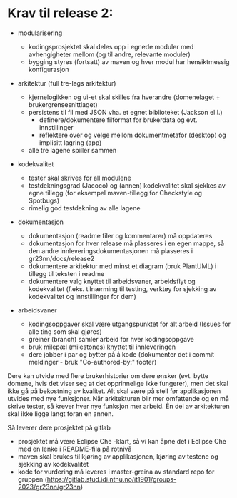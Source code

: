 # Krav til release 2:
- modularisering 
    - kodingsprosjektet skal deles opp i egnede moduler med avhengigheter mellom (og til andre, relevante moduler)
    - bygging styres (fortsatt) av maven og hver modul har hensiktmessig konfigurasjon

- arkitektur (full tre-lags arkitektur)
    - kjernelogikken og ui-et skal skilles fra hverandre (domenelaget + brukergrensesnittlaget)
    - persistens til fil med JSON vha. et egnet biblioteket (Jackson el.l.)
        - definere/dokumentere filformat for brukerdata og evt. innstillinger
        - reflektere over og velge mellom dokumentmetafor (desktop) og implisitt lagring (app)
    - alle tre lagene spiller sammen
- kodekvalitet
    - tester skal skrives for all modulene 
    - testdekningsgrad  (Jacoco) og (annen) kodekvalitet skal sjekkes av egne tillegg (for eksempel maven-tillegg for Checkstyle og Spotbugs) 
    - rimelig god testdekning av alle lagene
- dokumentasjon
    - dokumentasjon (readme filer og kommentarer) må oppdateres
    - dokumentasjon for hver release må plasseres i en egen mappe, så den andre innleveringsdokumentasjonen må plasseres i gr23nn/docs/release2
    - dokumentere arkitektur med minst et diagram (bruk PlantUML) i tillegg til teksten i readme
    - dokumentere valg knyttet til arbeidsvaner, arbeidsflyt og kodekvalitet (f.eks. tilnærming til testing, verktøy for sjekking av kodekvalitet og innstillinger for dem)
- arbeidsvaner
    - kodingsoppgaver skal være utgangspunktet for alt arbeid (Issues for alle ting som skal gjøres)
    - greiner (branch) samler arbeid for hver kodingsoppgave
    - bruk milepæl (milestones) knyttet til innleveringen
    - dere jobber i par og bytter på å kode (dokumenter det i commit meldinger - bruk "Co-authored-by:" footer)


Dere kan utvide med flere brukerhistorier om dere ønsker (evt. bytte domene, hvis det viser seg at det opprinnelige ikke fungerer), men det skal ikke gå på bekostning av kvalitet. Alt skal være på stell før applikasjonen utvides med nye funksjoner. Når arkitekturen blir mer omfattende og en må skrive tester, så krever hver nye funksjon mer arbeid. Én del av arkitekturen skal ikke ligge langt foran en annen.


Så leverer dere prosjektet på gitlab


- prosjektet må være Eclipse Che -klart, så vi kan åpne det i Eclipse Che med en lenke  i README-fila på rotnivå
- maven skal brukes til kjøring av applikasjonen, kjøring av testene og sjekking av kodekvalitet
- kode for vurdering må leveres i master-greina av standard repo for gruppen (https://gitlab.stud.idi.ntnu.no/it1901/groups-2023/gr23nn/gr23nn)